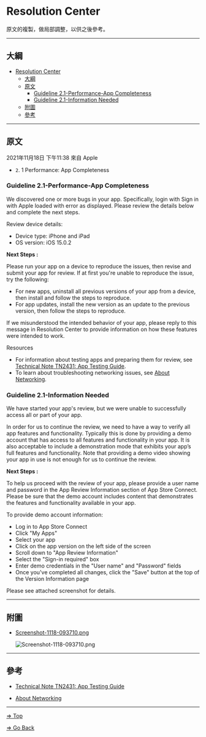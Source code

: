 # Resolution Center

原文的複製，做局部調整，以供之後參考。

---

## 大綱

- [Resolution Center](#resolution-center)
  - [大綱](#大綱)
  - [原文](#原文)
    - [Guideline 2.1-Performance-App Completeness](#guideline-21-performance-app-completeness)
    - [Guideline 2.1-Information Needed](#guideline-21-information-needed)
  - [附圖](#附圖)
  - [參考](#參考)

---

## 原文

2021年11月18日 下午11:38
來自 Apple

- `2`. 1 Performance: App Completeness

### Guideline 2.1-Performance-App Completeness

We discovered one or more bugs in your app. Specifically, login with Sign in with Apple loaded with error as displayed. Please review the details below and complete the next steps.

Review device details:

- Device type: iPhone and iPad
- OS version: iOS 15.0.2

**Next Steps :**

Please run your app on a device to reproduce the issues, then revise and submit your app for review. If at first you're unable to reproduce the issue, try the following:

- For new apps, uninstall all previous versions of your app from a device, then install and follow the steps to reproduce.
- For app updates, install the new version as an update to the previous version, then follow the steps to reproduce.

If we misunderstood the intended behavior of your app, please reply to this message in Resolution Center to provide information on how these features were intended to work.

Resources

- For information about testing apps and preparing them for review, see [Technical Note TN2431: App Testing Guide].
- To learn about troubleshooting networking issues, see [About Networking].

### Guideline 2.1-Information Needed

We have started your app's review, but we were unable to successfully access all or part of your app.

In order for us to continue the review, we need to have a way to verify all app features and functionality. Typically this is done by providing a demo account that has access to all features and functionality in your app. It is also acceptable to include a demonstration mode that exhibits your app’s full features and functionality. Note that providing a demo video showing your app in use is not enough for us to continue the review.

**Next Steps :**

To help us proceed with the review of your app, please provide a user name and password in the App Review Information section of App Store Connect. Please be sure that the demo account includes content that demonstrates the features and functionality available in your app.

To provide demo account information:

- Log in to App Store Connect
- Click "My Apps"
- Select your app
- Click on the app version on the left side of the screen
- Scroll down to "App Review Information"
- Select the "Sign-in required" box
- Enter demo credentials in the "User name" and "Password" fields
- Once you've completed all changes, click the "Save" button at the top of the Version Information page

Please see attached screenshot for details.

---

## 附圖

- [Screenshot-1118-093710.png]

  ![Screenshot-1118-093710.png]

---

## 參考

- [Technical Note TN2431: App Testing Guide]

- [About Networking]

---

<!-- 連結設定 -->

[Technical Note TN2431: App Testing Guide]:
  https://developer.apple.com/library/archive/technotes/tn2431/_index.html

[About Networking]:
  https://developer.apple.com/library/archive/documentation/NetworkingInternetWeb/Conceptual/NetworkingOverview/Introduction/Introduction.html

[Screenshot-1118-093710.png]:
  ./pics/attachment_Screenshot-1118-093710.png

[=> Top](#resolution-center)

[=> Go Back](../README.md)

